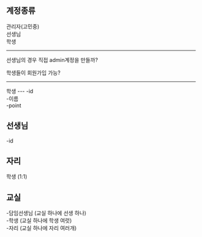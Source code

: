 계정종류
---
관리자(고민중) <br>
선생님 <br>
학생 <br>

<hr>
선생님의 경우 직접 admin계정을 만들까?

학생들이 회원가입 가능?

<hr>
학생
---
-id<br>
-이름<br>
-point


선생님
---
-id

자리
---
학생 (1:1)

교실
---
-담임선생님 (교실 하나에 선생 하나)<br>
-학생 (교실 하나에 학생 여럿)<br>
-자리 (교실 하나에 자리 여러개)
